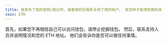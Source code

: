 ```yaml
---
title: 我丢失了我的密钥/助记符，或者我的交易所关闭了我的账户。 我怎样才能得到我的未付余额？
coin: ETH
---
```


首先，如果您不再相信自己可以访问钱包，请停止挖掘钱包。 然后，联系支持人员并说明情况和您的 ETH 地址。 他们会告诉你是否可以做任何事情。
